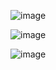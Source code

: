 ![image](https://github.com/meshwamehta/Contact_Management_API/assets/130814307/38ff7f7a-22cd-4e18-84ce-e8d61542ec17)

![image](https://github.com/meshwamehta/Contact_Management_API/assets/130814307/36c5baf4-9a80-42f9-8e28-8b2bae61bf7b)


![image](https://github.com/meshwamehta/Contact_Management_API/assets/130814307/9ed07bad-84ab-47e4-8288-96c7281895c9)


